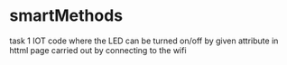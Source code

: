 # smartMethods
task 1 IOT
code where the LED can be turned on/off by given attribute in httml page carried out by connecting to the wifi 
